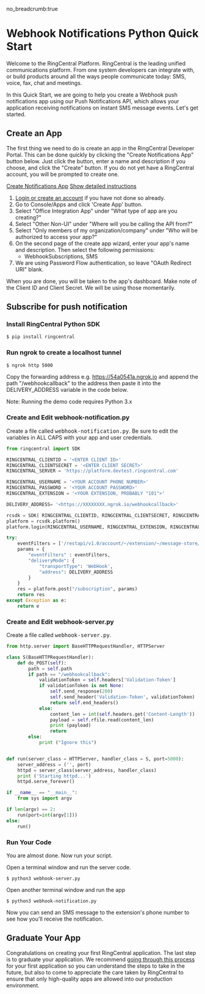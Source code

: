 no_breadcrumb:true

# Webhook Notifications Python Quick Start

Welcome to the RingCentral Platform. RingCentral is the leading unified communications platform. From one system developers can integrate with, or build products around all the ways people communicate today: SMS, voice, fax, chat and meetings.

In this Quick Start, we are going to help you create a Webhook push notifications app using our Push Notifications API, which allows your application receiving notifications on instant SMS message events. Let's get started.

## Create an App

The first thing we need to do is create an app in the RingCentral Developer Portal. This can be done quickly by clicking the "Create Notifications App" button below. Just click the button, enter a name and description if you choose, and click the "Create" button. If you do not yet have a RingCentral account, you will be prompted to create one.

<a target="_new" href="https://developer.ringcentral.com/new-app?name=Webhook+Notifications+Quick+Start+App&desc=A+simple+app+to+demo+creating+an+SMS+Notification+RingCentral&public=false&type=ServerOther&carriers=7710,7310,3420&permissions=SubscriptionWebhook,SMS&redirectUri=&utm_source=devguide&utm_medium=button&utm_campaign=quickstart" class="btn btn-primary">Create Notifications App</a>
<a class="btn-link btn-collapse" data-toggle="collapse" href="#create-app-instructions" role="button" aria-expanded="false" aria-controls="create-app-instructions">Show detailed instructions</a>

<div class="collapse" id="create-app-instructions">
<ol>
<li><a href="https://developer.ringcentral.com/login.html#/">Login or create an account</a> if you have not done so already.</li>
<li>Go to Console/Apps and click 'Create App' button.</li>
<li>Select "Office Integration App" under "What type of app are you creating?"</li>
<li>Select "Other Non-UI" under "Where will you be calling the API from?"
<li>Select "Only members of my organization/company" under "Who will be authorized to access your app?"
<li>On the second page of the create app wizard, enter your app's name and description. Then select the following permissions:
  <ul>
    <li>WebhookSubscriptions, SMS</li>
  </ul>
  </li>
<li>We are using Password Flow authentication, so leave "OAuth Redirect URI" blank.</li>
</ol>
</div>

When you are done, you will be taken to the app's dashboard. Make note of the Client ID and Client Secret. We will be using those momentarily.

## Subscribe for push notification

### Install RingCentral Python SDK

```bash
$ pip install ringcentral
```

### Run ngrok to create a localhost tunnel

```bash
$ ngrok http 5000
```

Copy the forwarding address e.g. https://54a0541a.ngrok.io and append the path "/webhookcallback" to the address then paste it into the DELIVERY_ADDRESS variable in the code below.

Note: Running the demo code requires Python 3.x

### Create and Edit webhook-notification.py

Create a file called <tt>webhook-notification.py</tt>. Be sure to edit the variables in ALL CAPS with your app and user credentials.

```python
from ringcentral import SDK

RINGCENTRAL_CLIENTID = '<ENTER CLIENT ID>'
RINGCENTRAL_CLIENTSECRET = '<ENTER CLIENT SECRET>'
RINGCENTRAL_SERVER = 'https://platform.devtest.ringcentral.com'

RINGCENTRAL_USERNAME = '<YOUR ACCOUNT PHONE NUMBER>'
RINGCENTRAL_PASSWORD = '<YOUR ACCOUNT PASSWORD>'
RINGCENTRAL_EXTENSION = '<YOUR EXTENSION, PROBABLY "101">'

DELIVERY_ADDRESS= '<https://XXXXXXXX.ngrok.io/webhookcallback>'

rcsdk = SDK( RINGCENTRAL_CLIENTID, RINGCENTRAL_CLIENTSECRET, RINGCENTRAL_SERVER)
platform = rcsdk.platform()
platform.login(RINGCENTRAL_USERNAME, RINGCENTRAL_EXTENSION, RINGCENTRAL_PASSWORD)

try:
    eventFilters = ['/restapi/v1.0/account/~/extension/~/message-store/instant?type=SMS']
    params = {
        "eventFilters" : eventFilters,
        "deliveryMode": {
            "transportType": 'WebHook',
            "address": DELIVERY_ADDRESS
        }
    }
    res = platform.post("/subscription", params)
    return res
except Exception as e:
    return e
```

### Create and Edit webhook-server.py

Create a file called <tt>webhook-server.py</tt>.

```python
from http.server import BaseHTTPRequestHandler, HTTPServer

class S(BaseHTTPRequestHandler):
    def do_POST(self):
        path = self.path
        if path == "/webhookcallback":
            validationToken = self.headers['Validation-Token']
            if validationToken is not None:
                self.send_response(200)
                self.send_header('Validation-Token', validationToken)
                return self.end_headers()
            else:
                content_len = int(self.headers.get('Content-Length'))
                payload = self.rfile.read(content_len)
                print (payload)
                return
        else:
            print ("Ignore this")


def run(server_class = HTTPServer, handler_class = S, port=5000):
    server_address = ('', port)
    httpd = server_class(server_address, handler_class)
    print ('Starting httpd...')
    httpd.serve_forever()

if __name__ == "__main__":
    from sys import argv

if len(argv) == 2:
    run(port=int(argv[1]))
else:
    run()
```

### Run Your Code

You are almost done. Now run your script.

Open a terminal window and run the server code.

```bask
$ python3 webhook-server.py
```

Open another terminal window and run the app

```bask
$ python3 webhook-notification.py
```
Now you can send an SMS message to the extension's phone number to see how you'll receive the notification.

## Graduate Your App

Congratulations on creating your first RingCentral application. The last step is to graduate your application. We recommend [going through this process](../../../../basics/production) for your first application so you can understand the steps to take in the future, but also to come to appreciate the care taken by RingCentral to ensure that only high-quality apps are allowed into our production environment.
